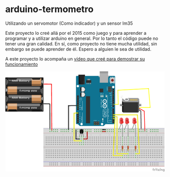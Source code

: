 # arduino-termometro
Utilizando un servomotor (Como indicador) y un sensor lm35 

Este proyecto lo creé allá por el 2015 como juego y para aprender a programar y a utilizar arduino en general. Por lo tanto el código puede no tener una gran calidad. 
En sí, como proyecto no tiene mucha utilidad, sin embargo se puede aprender de él. Espero a alguien le sea de utilidad.

A este proyecto lo acompaña un [vídeo que creé para demostrar su funcionamiento](https://www.youtube.com/watch?v=U6HNxZPBdHQ)

![Imagen esquema](https://raw.githubusercontent.com/whitesoundcl/arduino-termometro/master/Esquema.png "Logo Title Text 1")
